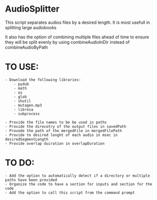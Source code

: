 # AudioSplitter

This script separates audios files by a desired length. 
It is most usefull in splitting large audiobooks

It also has the option of combining multiple files ahead of time to ensure
they will be split evenly by using combineAudioInDir instead of 
combineAudioByPath

# TO USE:
    - Download the following libraries:
        - pydub
        - math
        - os
        - glob
        - shutil
        - mutagen.mp3
        - librosa
        - subprocess

    - Provide the file names to be be used in paths
    - Provide the direcotry of the output files in savedPath
    - Provode the path of the mergedFile in mergedFilePath
    - Provide te desired lenght of each audio in msec in desiredSegmentLength
    - Provide overlap duiration in overlapDuration

# TO DO:
    - Add the option to automatically detect if a directory or multiple paths have been provided
    - Organize the code to have a section for inputs and section for the code
    - Add the option to call this script from the command prompt
